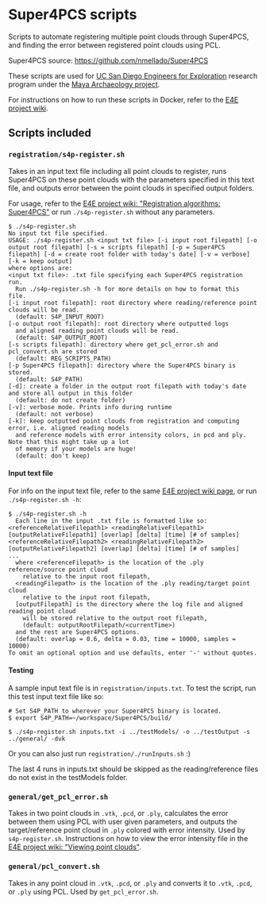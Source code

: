 # Super4PCS scripts

Scripts to automate registering multiple point clouds through Super4PCS, and finding the error between registered point clouds using PCL.

Super4PCS source: https://github.com/nmellado/Super4PCS

These scripts are used for [UC San Diego Engineers for Exploration](http://e4e.ucsd.edu/) research program under the [Maya Archaeology project](http://e4e.ucsd.edu/maya-archaeology).

For instructions on how to run these scripts in Docker, refer to the [E4E project wiki](https://github.com/UCSD-E4E/maya-archaeology/wiki/3.-Registration-algorithms#super4pcs).


## Scripts included

### `registration/s4p-register.sh`

Takes in an input text file including all point clouds to register, runs Super4PCS on these point clouds with the parameters specified in this text file, and outputs error between the point clouds in specified output folders.

For usage, refer to the [E4E project wiki: "Registration algorithms: Super4PCS"](https://github.com/UCSD-E4E/maya-archaeology/wiki/3.-Registration-algorithms#super4pcs) or run `./s4p-register.sh` without any parameters.

```
$ ./s4p-register.sh 
No input txt file specified.
USAGE: ./s4p-register.sh <input txt file> [-i input root filepath] [-o output root filepath] [-s = scripts filepath] [-p = Super4PCS filepath] [-d = create root folder with today's date] [-v = verbose] [-k = keep output]
where options are:
<input txt file>: .txt file specifying each Super4PCS registration run.
  Run ./s4p-register.sh -h for more details on how to format this file.
[-i input root filepath]: root directory where reading/reference point clouds will be read.
  (default: S4P_INPUT_ROOT)
[-o output root filepath]: root directory where outputted logs
  and aligned reading point clouds will be read.
  (default: S4P_OUTPUT_ROOT)
[-s scripts filepath]: directory where get_pcl_error.sh and pcl_convert.sh are stored
  (default: REG_SCRIPTS_PATH)
[-p Super4PCS filepath]: directory where the Super4PCS binary is stored.
  (default: S4P_PATH)
[-d]: create a folder in the output root filepath with today's date and store all output in this folder
  (default: do not create folder)
[-v]: verbose mode. Prints info during runtime
  (default: not verbose)
[-k]: keep outputted point clouds from registration and computing error, i.e. aligned reading models
  and reference models with error intensity colors, in pcd and ply. Note that this might take up a lot
  of memory if your models are huge!
  (default: don't keep)
```

#### Input text file

For info on the input text file, refer to the same [E4E project wiki page](https://github.com/UCSD-E4E/maya-archaeology/wiki/3.-Registration-algorithms#super4pcs), or run `./s4p-register.sh -h`:
```
$ ./s4p-register.sh -h
  Each line in the input .txt file is formatted like so:
<referenceRelativeFilepath1> <readingRelativeFilepath1> [outputRelativeFilepath1] [overlap] [delta] [time] [# of samples]
<referenceRelativeFilepath2> <readingRelativeFilepath2> [outputRelativeFilepath2] [overlap] [delta] [time] [# of samples]
...
  where <referenceFilepath> is the location of the .ply reference/source point cloud
    relative to the input root filepath,
  <readingFilepath> is the location of the .ply reading/target point cloud
    relative to the input root filepath,
  [outputFilepath] is the directory where the log file and aligned reading point cloud
    will be stored relative to the output root filepath,
    (default: outputRootFilepath/<currentTime>)
  and the rest are Super4PCS options.
  (default: overlap = 0.6, delta = 0.03, time = 10000, samples = 10000)
To omit an optional option and use defaults, enter '-' without quotes.
```

#### Testing

A sample input text file is in `registration/inputs.txt`. To test the script, run this test input text file like so:
```
# Set S4P_PATH to wherever your Super4PCS binary is located.
$ export S4P_PATH=~/workspace/Super4PCS/build/

$ ./s4p-register.sh inputs.txt -i ../testModels/ -o ../testOutput -s ../general/ -dvk
```

Or you can also just run `registration/./runInputs.sh` :)

The last 4 runs in inputs.txt should be skipped as the reading/reference files do not exist in the testModels folder.


### `general/get_pcl_error.sh`

Takes in two point clouds in `.vtk`, `.pcd`, or `.ply`, calculates the error between them using PCL with user given parameters, and outputs the target/reference point cloud in `.ply` colored with error intensity. Used by `s4p-register.sh`.  Instructions on how to view the error intensity file in the [E4E project wiki: "Viewing point clouds"](https://github.com/UCSD-E4E/maya-archaeology/wiki/5.-Viewing-point-clouds#pcl_viewer).

### `general/pcl_convert.sh`

Takes in any point cloud in `.vtk`, `.pcd`, or `.ply` and converts it to `.vtk`, `.pcd`, or `.ply` using PCL.  Used by `get_pcl_error.sh`.
